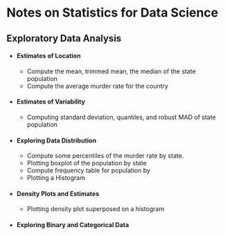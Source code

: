 # Notes on Statistics for Data Science

## Exploratory Data Analysis
- #### Estimates of Location
    - Compute the mean, trimmed mean, the median of the state 
population
    - Compute the average murder rate for the country
- #### Estimates of Variability
    - Computing standard deviation, quantiles, and robust MAD of state population
- #### Exploring Data Distribution
    - Compute some percentiles of the murder rate by state.
    - Plotting boxplot of the population by state
    - Compute frequency table for population by 
    - Plotting a Histogram
- #### Density Plots and Estimates
    - Plotting density plot superposed on a histogram
- #### Exploring Binary and Categorical Data
